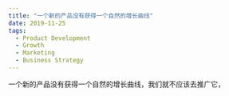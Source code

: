 ```yaml
---
title: "一个新的产品没有获得一个自然的增长曲线"
date: 2019-11-25
tags:
  - Product Development
  - Growth
  - Marketing
  - Business Strategy
---
```


一个新的产品没有获得一个自然的增长曲线，我们就不应该去推广它，